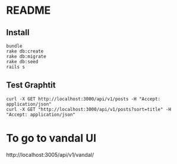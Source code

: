 # README

## Install

```
bundle
rake db:create
rake db:migrate
rake db:seed
rails s
```

## Test Graphtit

```
curl -X GET http://localhost:3000/api/v1/posts -H "Accept: application/json"
curl -X GET "http://localhost:3000/api/v1/posts?sort=title" -H "Accept: application/json"
```

# To go to vandal UI

http://localhost:3005/api/v1/vandal/

